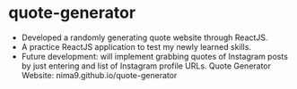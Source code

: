 # quote-generator
- Developed a randomly generating quote website through ReactJS.
- A practice ReactJS application to test my newly learned skills.
- Future development: will implement grabbing quotes of Instagram posts by just entering and list of Instagram profile URLs.
Quote Generator Website: nima9.github.io/quote-generator

